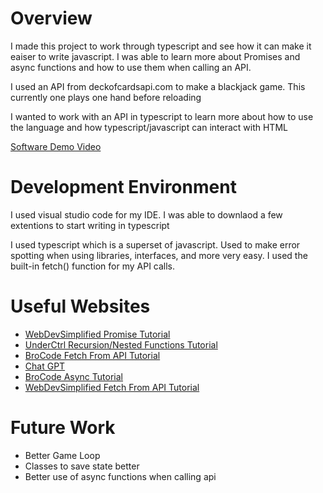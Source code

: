 # Overview

I made this project to work through typescript and see how it can make it eaiser to write javascript. I was able to learn more about Promises and async functions and how to use them when calling an API.

I used an API from deckofcardsapi.com to make a blackjack game. This currently one plays one hand before reloading

I wanted to work with an API in typescript to learn more about how to use the language and how typescript/javascript can interact with HTML

[Software Demo Video](http://youtube.link.goes.here)

# Development Environment
I used visual studio code for my IDE. I was able to downlaod a few extentions to start writing in typescript

I used typescript which is a superset of javascript. Used to make error spotting when using libraries, interfaces, and more very easy. I used the built-in fetch() function for my API calls.

# Useful Websites

- [WebDevSimplified Promise Tutorial](https://www.youtube.com/watch?v=DHvZLI7Db8E&ab_channel=WebDevSimplified)
- [UnderCtrl Recursion/Nested Functions Tutorial](https://www.youtube.com/watch?v=9-9GjLKE5zg&ab_channel=UnderCtrl)
- [BroCode Fetch From API Tutorial](https://www.youtube.com/watch?v=37vxWr0WgQk&t=419s&ab_channel=BroCode)
- [Chat GPT](https://chatgpt.com/)
- [BroCode Async Tutorial](https://www.youtube.com/watch?v=9j1dZwFEJ-c&ab_channel=BroCode)
- [WebDevSimplified Fetch From API Tutorial](https://www.youtube.com/watch?v=cuEtnrL9-H0&t=284s&ab_channel=WebDevSimplified)

# Future Work

- Better Game Loop
- Classes to save state better
- Better use of async functions when calling api
